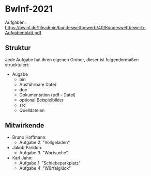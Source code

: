 # BwInf-2021

Aufgaben: https://bwinf.de/fileadmin/bundeswettbewerb/40/Bundeswettbewerb-Aufgabenblatt.pdf

## Struktur

Jede Aufgabe hat ihren eigenen Ordner, dieser ist folgendermaßen strucktuiert:
* Augabe
  * bin
   + Ausführbare Datei
  * doc
   + Dokumentation (pdf - Datei)
   + optional Beispielbilder
  * src
   + Quelldateien

## Mitwirkende

* Bruno Hoffmann:
  * Aufgabe 2: "Vollgeladen"
* Jakob Paridon:
  * Aufgabe 3: "Wortsuche"
* Karl Jahn:
  * Aufgabe 1: "Schiebeparkplatz"
  * Aufgabe 4: "Würfelglück"
